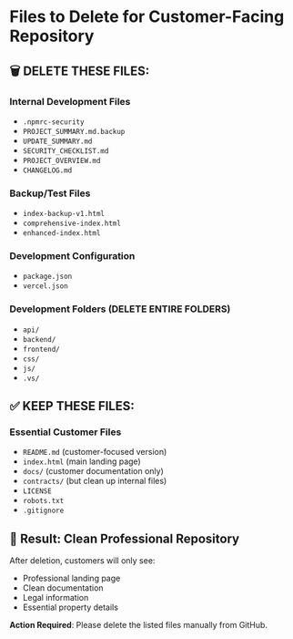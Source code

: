 # Files to Delete for Customer-Facing Repository

## 🗑️ DELETE THESE FILES:

### Internal Development Files
- `.npmrc-security`
- `PROJECT_SUMMARY.md.backup`
- `UPDATE_SUMMARY.md`
- `SECURITY_CHECKLIST.md`
- `PROJECT_OVERVIEW.md`
- `CHANGELOG.md`

### Backup/Test Files
- `index-backup-v1.html`
- `comprehensive-index.html`
- `enhanced-index.html`

### Development Configuration
- `package.json`
- `vercel.json`

### Development Folders (DELETE ENTIRE FOLDERS)
- `api/`
- `backend/`
- `frontend/`
- `css/`
- `js/`
- `.vs/`

## ✅ KEEP THESE FILES:

### Essential Customer Files
- `README.md` (customer-focused version)
- `index.html` (main landing page)
- `docs/` (customer documentation only)
- `contracts/` (but clean up internal files)
- `LICENSE`
- `robots.txt`
- `.gitignore`

## 🎯 Result: Clean Professional Repository

After deletion, customers will only see:
- Professional landing page
- Clean documentation
- Legal information
- Essential property details

**Action Required**: Please delete the listed files manually from GitHub.
